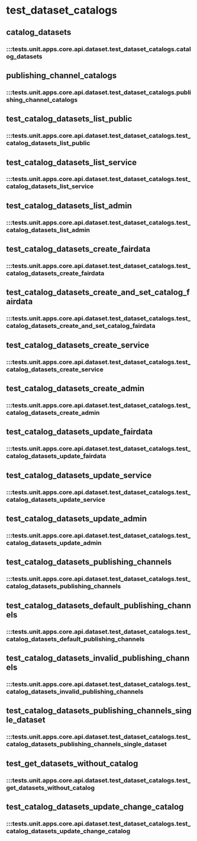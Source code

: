 # test_dataset_catalogs

## catalog_datasets

### :::tests.unit.apps.core.api.dataset.test_dataset_catalogs.catalog_datasets

## publishing_channel_catalogs

### :::tests.unit.apps.core.api.dataset.test_dataset_catalogs.publishing_channel_catalogs

## test_catalog_datasets_list_public

### :::tests.unit.apps.core.api.dataset.test_dataset_catalogs.test_catalog_datasets_list_public

## test_catalog_datasets_list_service

### :::tests.unit.apps.core.api.dataset.test_dataset_catalogs.test_catalog_datasets_list_service

## test_catalog_datasets_list_admin

### :::tests.unit.apps.core.api.dataset.test_dataset_catalogs.test_catalog_datasets_list_admin

## test_catalog_datasets_create_fairdata

### :::tests.unit.apps.core.api.dataset.test_dataset_catalogs.test_catalog_datasets_create_fairdata

## test_catalog_datasets_create_and_set_catalog_fairdata

### :::tests.unit.apps.core.api.dataset.test_dataset_catalogs.test_catalog_datasets_create_and_set_catalog_fairdata

## test_catalog_datasets_create_service

### :::tests.unit.apps.core.api.dataset.test_dataset_catalogs.test_catalog_datasets_create_service

## test_catalog_datasets_create_admin

### :::tests.unit.apps.core.api.dataset.test_dataset_catalogs.test_catalog_datasets_create_admin

## test_catalog_datasets_update_fairdata

### :::tests.unit.apps.core.api.dataset.test_dataset_catalogs.test_catalog_datasets_update_fairdata

## test_catalog_datasets_update_service

### :::tests.unit.apps.core.api.dataset.test_dataset_catalogs.test_catalog_datasets_update_service

## test_catalog_datasets_update_admin

### :::tests.unit.apps.core.api.dataset.test_dataset_catalogs.test_catalog_datasets_update_admin

## test_catalog_datasets_publishing_channels

### :::tests.unit.apps.core.api.dataset.test_dataset_catalogs.test_catalog_datasets_publishing_channels

## test_catalog_datasets_default_publishing_channels

### :::tests.unit.apps.core.api.dataset.test_dataset_catalogs.test_catalog_datasets_default_publishing_channels

## test_catalog_datasets_invalid_publishing_channels

### :::tests.unit.apps.core.api.dataset.test_dataset_catalogs.test_catalog_datasets_invalid_publishing_channels

## test_catalog_datasets_publishing_channels_single_dataset

### :::tests.unit.apps.core.api.dataset.test_dataset_catalogs.test_catalog_datasets_publishing_channels_single_dataset

## test_get_datasets_without_catalog

### :::tests.unit.apps.core.api.dataset.test_dataset_catalogs.test_get_datasets_without_catalog

## test_catalog_datasets_update_change_catalog

### :::tests.unit.apps.core.api.dataset.test_dataset_catalogs.test_catalog_datasets_update_change_catalog

